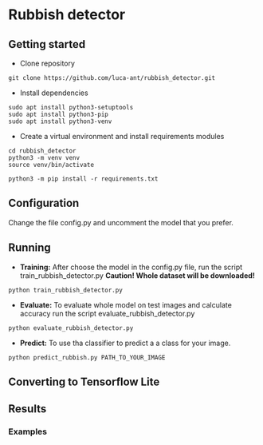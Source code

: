 # Rubbish detector

## Getting started

* Clone repository
```
git clone https://github.com/luca-ant/rubbish_detector.git
```

* Install dependencies
```
sudo apt install python3-setuptools
sudo apt install python3-pip
sudo apt install python3-venv
```

* Create a virtual environment and install requirements modules
```
cd rubbish_detector
python3 -m venv venv
source venv/bin/activate

python3 -m pip install -r requirements.txt
```

## Configuration

Change the file config.py and uncomment the model that you prefer.

## Running

* **Training:** After choose the model in the config.py file, run the script train_rubbish_detector.py **Caution! Whole dataset will be downloaded!**

```
python train_rubbish_detector.py
```

* **Evaluate:** To evaluate whole model on test images and calculate accuracy run the script evaluate_rubbish_detector.py 

```
python evaluate_rubbish_detector.py
```


* **Predict:** To use tha classifier to predict a a class for your image.

```
python predict_rubbish.py PATH_TO_YOUR_IMAGE 
```


## Converting to Tensorflow Lite




## Results


### Examples


